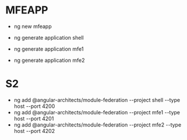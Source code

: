 # MFEAPP

- ng new mfeapp

- ng generate application shell
- ng generate application mfe1
- ng generate application mfe2

# S2

- ng add @angular-architects/module-federation --project shell --type host --port 4200
- ng add @angular-architects/module-federation --project mfe1 --type host --port 4201
- ng add @angular-architects/module-federation --project mfe2 --type host --port 4202
